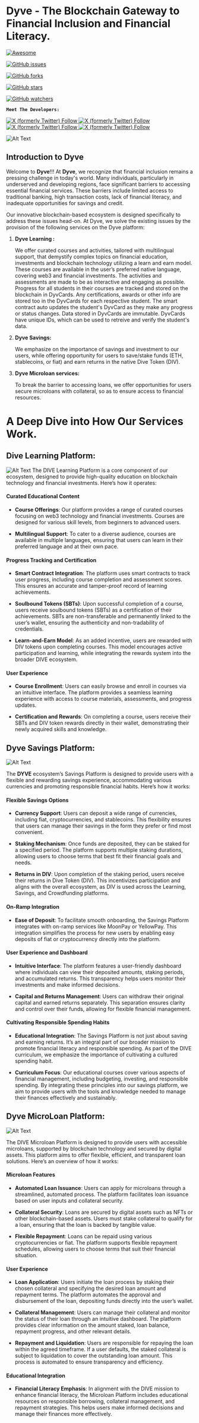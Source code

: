   

# Dyve - The Blockchain Gateway to Financial Inclusion and Financial Literacy.

  

[![Awesome](https://cdn.rawgit.com/sindresorhus/awesome/d7305f38d29fed78fa85652e3a63e154dd8e8829/media/badge.svg)](https://github.com/sindresorhus/awesome)

[![GitHub issues](https://img.shields.io/github/issues/Olanetsoft/awesome-hackathon-projects?style=plastic)](https://github.com/obah/dyve/issues)

[![GitHub forks](https://img.shields.io/github/forks/Olanetsoft/awesome-hackathon-projects?style=plastic)](https://github.com/obah/dyve)

[![GitHub stars](https://img.shields.io/github/stars/Olanetsoft/awesome-hackathon-projects?style=plastic)](https://github.com/obah/dyves)

[![GitHub watchers](https://img.shields.io/github/watchers/Olanetsoft/awesome-hackathon-projects?style=plastic&label=Watch)](https://github.com/obah/dyve)

  

**``Meet The Developers:``**

[![X (formerly Twitter) Follow](https://img.shields.io/twitter/follow/jeremiahDSamuel)
](https://github.com/jeremiahDSamuel)[![X (formerly Twitter) Follow](https://img.shields.io/twitter/follow/Oba_Ddev)
](https://github.com/Oba_Ddev) [![X (formerly Twitter) Follow](https://img.shields.io/twitter/follow/web3papi_)
](https://github.com/web3papi_) [![X (formerly Twitter) Follow](https://img.shields.io/twitter/follow/shegspear17)
](https://github.com/shegspear17 )

  

![Alt Text](https://i.imgur.com/8w41iAZ.png)<br/>

<h2>Introduction to Dyve</h2>

<p>Welcome to <strong>Dyve</strong>!!! At <strong>Dyve</strong>, we recognize that financial inclusion remains a pressing challenge in today's world. Many individuals, particularly in underserved and developing regions, face significant barriers to accessing essential financial services. These barriers include limited access to traditional banking, high transaction costs, lack of financial literacy, and inadequate opportunities for savings and credit.

  

Our innovative blockchain-based ecosystem is designed specifically to address these issues head-on. At Dyve, we solve the existing issues by the provision of the following services on the Dyve platform: </p>

<ol>

<li><strong>Dyve Learning :</strong>

We offer curated courses and activities, tailored with multilingual support, that demystify complex topics on financial education, investments and blockchain technology utilizing a learn and earn model. These courses are available in the user’s preferred native language, covering web3 and financial investments. The activities and assessments are made to be as interactive and engaging as possible. Progress for all students in their courses are tracked and stored on the blockchain in DyvCards. Any certifications, awards or other info are stored too in the DyvCards for each respective student. The smart contract auto updates the student's DyvCard as they make any progress or status changes. Data stored in DyvCards are immutable. DyvCards have unique IDs, which can be used to retreive and verify the student's data.

</li>

<li><strong>Dyve Savings:</strong>

We emphasize on the importance of savings and investment to our users, while offering opportunity for users to save/stake funds (ETH, stablecoins, or fiat) and earn returns in the native Dive Token (DIV).

</li>

<li><strong>Dyve Microloan services:</strong>

To break the barrier to accessing loans, we offer opportunities for users secure microloans with collateral, so as to ensure access to financial resources.

</li>

</ol>

<h1>A Deep Dive into How Our Services Work.</h2>

## **Dive Learning Platform:**

![Alt Text](https://i.imgur.com/qtFzpMT.png)
The DIVE Learning Platform is a core component of our ecosystem, designed to provide high-quality education on blockchain technology and financial investments. Here’s how it operates:

  

#### **Curated Educational Content**

  

-  **Course Offerings**: Our platform provides a range of curated courses focusing on web3 technology and financial investments. Courses are designed for various skill levels, from beginners to advanced users.

-  **Multilingual Support**: To cater to a diverse audience, courses are available in multiple languages, ensuring that users can learn in their preferred language and at their own pace.

  

#### **Progress Tracking and Certification**

  

-  **Smart Contract Integration**: The platform uses smart contracts to track user progress, including course completion and assessment scores. This ensures an accurate and tamper-proof record of learning achievements.

-  **Soulbound Tokens (SBTs)**: Upon successful completion of a course, users receive soulbound tokens (SBTs) as a certification of their achievements. SBTs are non-transferable and permanently linked to the user’s wallet, ensuring the authenticity and non-tradability of credentials.

-  **Learn-and-Earn Model**: As an added incentive, users are rewarded with DIV tokens upon completing courses. This model encourages active participation and learning, while integrating the rewards system into the broader DIVE ecosystem.

  

#### **User Experience**

  

-  **Course Enrollment**: Users can easily browse and enroll in courses via an intuitive interface. The platform provides a seamless learning experience with access to course materials, assessments, and progress updates.

-  **Certification and Rewards**: On completing a course, users receive their SBTs and DIV token rewards directly in their wallet, demonstrating their newly acquired skills and knowledge.

  

## **Dyve Savings Platform:**

![Alt Text](https://i.imgur.com/1nyTgsi.png)

The **DYVE** ecosystem’s Savings Platform is designed to provide users with a flexible and rewarding savings experience, accommodating various currencies and promoting responsible financial habits. Here’s how it works:

  

#### **Flexible Savings Options**

  

-  **Currency Support**: Users can deposit a wide range of currencies, including fiat, cryptocurrencies, and stablecoins. This flexibility ensures that users can manage their savings in the form they prefer or find most convenient.

-  **Staking Mechanism**: Once funds are deposited, they can be staked for a specified period. The platform supports multiple staking durations, allowing users to choose terms that best fit their financial goals and needs.

-  **Returns in DIV**: Upon completion of the staking period, users receive their returns in Dive Token (DIV). This incentivizes participation and aligns with the overall ecosystem, as DIV is used across the Learning, Savings, and Crowdfunding platforms.

  

#### **On-Ramp Integration**

  

-  **Ease of Deposit**: To facilitate smooth onboarding, the Savings Platform integrates with on-ramp services like MoonPay or YellowPay. This integration simplifies the process for new users by enabling easy deposits of fiat or cryptocurrency directly into the platform.

  

#### **User Experience and Dashboard**

  

-  **Intuitive Interface**: The platform features a user-friendly dashboard where individuals can view their deposited amounts, staking periods, and accumulated returns. This transparency helps users monitor their investments and make informed decisions.

-  **Capital and Returns Management**: Users can withdraw their original capital and earned returns separately. This separation ensures clarity and control over their funds, allowing for flexible financial management.

  

#### **Cultivating Responsible Spending Habits**

  

-  **Educational Integration**: The Savings Platform is not just about saving and earning returns. It’s an integral part of our broader mission to promote financial literacy and responsible spending. As part of the DIVE curriculum, we emphasize the importance of cultivating a cultured spending habit.

-  **Curriculum Focus**: Our educational courses cover various aspects of financial management, including budgeting, investing, and responsible spending. By integrating these principles into our savings platform, we aim to provide users with the tools and knowledge needed to manage their finances effectively and sustainably.

  

## **Dyve MicroLoan Platform:**

![Alt Text](https://i.imgur.com/8ZdkCJ5.png)

The DIVE Microloan Platform is designed to provide users with accessible microloans, supported by blockchain technology and secured by digital assets. This platform aims to offer flexible, efficient, and transparent loan solutions. Here’s an overview of how it works:

  

#### **Microloan Features**

  

-  **Automated Loan Issuance**: Users can apply for microloans through a streamlined, automated process. The platform facilitates loan issuance based on user inputs and collateral security.

-  **Collateral Security**: Loans are secured by digital assets such as NFTs or other blockchain-based assets. Users must stake collateral to qualify for a loan, ensuring that the loan is backed by tangible value.

-  **Flexible Repayment**: Loans can be repaid using various cryptocurrencies or fiat. The platform supports flexible repayment schedules, allowing users to choose terms that suit their financial situation.

  

#### **User Experience**

  

-  **Loan Application**: Users initiate the loan process by staking their chosen collateral and specifying the desired loan amount and repayment terms. The platform automates the approval and disbursement of the loan, depositing funds directly into the user’s wallet.

-  **Collateral Management**: Users can manage their collateral and monitor the status of their loan through an intuitive dashboard. The platform provides clear information on the amount staked, loan balance, repayment progress, and other relevant details.

-  **Repayment and Liquidation**: Users are responsible for repaying the loan within the agreed timeframe. If a user defaults, the staked collateral is subject to liquidation to cover the outstanding loan amount. This process is automated to ensure transparency and efficiency.

  

#### **Educational Integration**

-  **Financial Literacy Emphasis**: In alignment with the DIVE mission to enhance financial literacy, the Microloan Platform includes educational resources on responsible borrowing, collateral management, and repayment strategies. This helps users make informed decisions and manage their finances more effectively.

